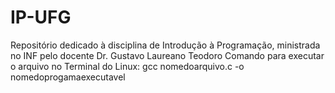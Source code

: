 # IP-UFG
Repositório dedicado à disciplina de Introdução à Programação, ministrada no INF pelo docente Dr. Gustavo Laureano Teodoro
Comando para executar o arquivo no Terminal do Linux: gcc nomedoarquivo.c -o nomedoprogamaexecutavel

